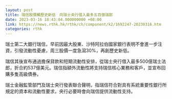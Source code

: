```yaml
---
layout: post
title: 瑞信股價觸歷史新低　向瑞士央行借入最多五百億瑞郎
date: 2023-03-16 18:43:04.000000000 +08:00
link: https://news.rthk.hk/rthk/ch/component/k2/1692247-20230316.htm
categories: rthk
---
```


瑞士第二大銀行瑞信，早前因最大股東、沙特阿拉伯國家銀行表明不會進一步注資，引發流動性憂慮，周三股價一度急瀉30%，再創歷史新低。

瑞信其後宣布通過擔保貸款和短期流動性安排，從瑞士央行借入最多500億瑞士法郎，折合約537億美元。瑞信指額外流動性將支持瑞信核心業務和客戶，並宣布回購多隻高級債券。

瑞士金融監管部門及瑞士央行發表聯合聲明，指瑞信符合對具有系統重要性銀行所規定的資本和流動性要求，央行必要時會向瑞信提供流動性支持。
